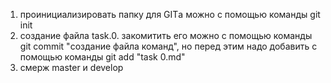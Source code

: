 1. проинициализировать папку для GITа можно с помощью команды git init <br>
2. создание файла task.0. закомитить его можно с помощью команды git commit "создание файла команд", но перед этим надо добавить с помощью команды git add "task 0.md"<br>
12. смерж master и develop
